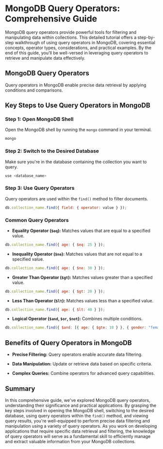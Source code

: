 # MongoDB Query Operators: Comprehensive Guide

MongoDB query operators provide powerful tools for filtering and manipulating data within collections. This detailed tutorial offers a step-by-step walkthrough of using query operators in MongoDB, covering essential concepts, operator types, considerations, and practical examples. By the end of this guide, you'll be well-versed in leveraging query operators to retrieve and manipulate data effectively.

## MongoDB Query Operators

Query operators in MongoDB enable precise data retrieval by applying conditions and comparisons.

## Key Steps to Use Query Operators in MongoDB

### Step 1: Open MongoDB Shell

Open the MongoDB shell by running the `mongo` command in your terminal.

```bash
mongo
```

### Step 2: Switch to the Desired Database

Make sure you're in the database containing the collection you want to query.

```javascript
use <database_name>
```

### Step 3: Use Query Operators

Query operators are used within the `find()` method to filter documents.

```javascript
db.collection_name.find({ field: { operator: value } });
```

### Common Query Operators

- **Equality Operator (`$eq`):** Matches values that are equal to a specified value.

```javascript
db.collection_name.find({ age: { $eq: 25 } });
```

- **Inequality Operator (`$ne`):** Matches values that are not equal to a specified value.

```javascript
db.collection_name.find({ age: { $ne: 30 } });
```

- **Greater Than Operator (`$gt`):** Matches values greater than a specified value.

```javascript
db.collection_name.find({ age: { $gt: 20 } });
```

- **Less Than Operator (`$lt`):** Matches values less than a specified value.

```javascript
db.collection_name.find({ age: { $lt: 40 } });
```

- **Logical Operator (`$and`, `$or`, `$not`):** Combines multiple conditions.

```javascript
db.collection_name.find({ $and: [{ age: { $gte: 18 } }, { gender: "female" }] });
```


## Benefits of Query Operators in MongoDB

- **Precise Filtering:** Query operators enable accurate data filtering.

- **Data Manipulation:** Update or retrieve data based on specific criteria.

- **Complex Queries:** Combine operators for advanced query capabilities.



## Summary

In this comprehensive guide, we've explored MongoDB query operators, understanding their significance and practical applications. By grasping the key steps involved in opening the MongoDB shell, switching to the desired database, using query operators within the `find()` method, and viewing query results, you're well-equipped to perform precise data filtering and manipulation using a variety of query operators. As you work on developing applications that require specific data retrieval and filtering, the knowledge of query operators will serve as a fundamental skill to efficiently manage and extract valuable information from your MongoDB collections.